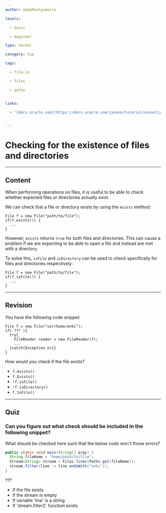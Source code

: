 ```yaml
---
author: adamMontgomerie

levels:

  - basic

  - beginner

type: normal

category: tip

tags:

  - file-io

  - files

  - paths


links:

  - '[docs.oracle.com](https://docs.oracle.com/javase/tutorial/essential/io/check.html){website}'


---
```


# Checking for the existence of files and directories

---
## Content

When performing operations on files, it is useful to be able to check whether expected files or directories actually exist.

We can check that a file or directory exists by using the `exists` method:
```
File f = new File("path/to/file");
if(f.exists()) {
  ...
}
```
However, `exists` returns `true` for both files and directories. This can cause a problem if we are expecting to be able to open a file and instead are met with a directory.

To solve this, `isFile` and `isDirectory` can be used to check specifically for files and directories respectively:
```
File f = new File("path/to/file");
if(f.isFile()) {
  ...
}
```

---
## Revision

You have the following code snippet:
```
File f = new File("usr/home/enki");
if( ??? ){
  try{
    FileReader reader = new FileReader(f);
    ...
  }catch(Exception e){}
}
```

How would you check if the file exists?

* `f.exists()`
* `f.Exists()`
* `!f.isFile()`
* `!f.isDirectory()`
* `f.toFile()`

---
## Quiz
### Can you figure out what check should be included in the following snippet?

What should be checked here such that the below code won't throw errors?

```java
public static void main(String[] args) {
  String fileName = "home/path/to/file";
  Stream<String> stream = Files.lines(Paths.get(fileName));
  stream.filter(line -> line.endsWith("enki"));
}
```


 ???

* If the file exists
* If the stream is empty
* If variable 'line' is a string
* If 'stream.filter()' function exists
